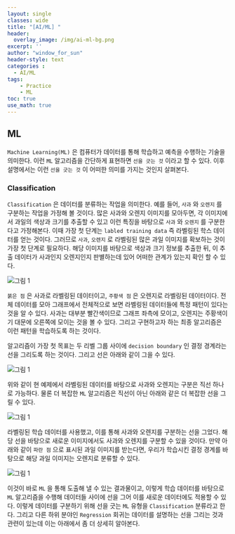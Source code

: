 ```yaml
--- 
layout: single
classes: wide
title: "[AI/ML] "
header:
  overlay_image: /img/ai-ml-bg.png
excerpt: ''
author: "window_for_sun"
header-style: text
categories :
  - AI/ML
tags:
    - Practice
    - ML
toc: true
use_math: true
---
```


## ML
`Machine Learning(ML)` 은 컴퓨터가 데이터를 통해 학습하고 예측을 수행하는 기술을 의미한다. 
이런 `ML` 알고리즘을 간단하게 표현하면 `선을 긋는 것` 이라고 할 수 있다.
이후 설명에서는 이런 `선을 긋는 것` 이 어떠한 의미를 가지는 것인지 살펴본다.  

### Classification
`Classification` 은 데이터를 분류하는 작업을 의미한다. 
예를 들어, `사과` 와 `오렌지` 를 구분하는 작업을 가정해 볼 것이다. 
많은 사과와 오렌지 이미지를 모아두면, 
각 이미지에서 과일의 색상과 크기를 추출할 수 있고 이런 특징을 바탕으로 `사과` 와 `오렌지` 를 구분한다고 가정해본다. 
이때 가장 첫 단계는 `labled training data` 즉 라벨링된 학스 데이터를 얻는 것이다. 
그러므로 `사과`, `오렌지` 로 라벨링된 많은 과일 이미지를 확보하는 것이 가장 첫 단계로 필요하다. 
해당 이미지를 바탕으로 색상과 크기 정보를 추출한 뒤, 이 추출 데이터가 사과인지 오렌지인지 판별하는데 있어 어떠한 관계가 있는지 확인 할 수 있다.  

![그림 1]({{site.baseurl}}/img/aiml/aiml-ml-basics-part1-1.drawio.png)

`붉은 점` 은 사과로 라벨링된 데이터이고, `주황색 점` 은 오렌지로 라벨링된 데이터이다. 
전체 데이터를 모아 그래프에서 전체적으로 보면 라벨링된 데이터들에 특정 패턴이 있다는 것을 알 수 있다. 
사과는 대부분 빨간색이므로 그래프 좌측에 모이고, 오렌지는 주황색이기 대문에 오른쪽에 모이는 것을 볼 수 있다. 
그리고 구현하고자 하는 최종 알고리즘은 이런 패턴을 학습하도록 하는 것이다.  

알고리즘이 가장 첫 목표는 두 리벨 그룹 사이에 `decision boundary` 인 결정 경계라는 선을 그리도록 하는 것이다. 
그리고 선은 아래와 같이 그을 수 있다.  

![그림 1]({{site.baseurl}}/img/aiml/aiml-ml-basics-part1-2.drawio.png)

위와 같이 현 예제에서 라벨링된 데이터를 바탕으로 사과와 오렌지는 구분은 직선 하나로 가능하다. 
물론 더 복잡한 `ML` 알고리즘은 직선이 아닌 아래와 같은 더 복잡한 선을 그릴 수 있다.  

![그림 1]({{site.baseurl}}/img/aiml/aiml-ml-basics-part1-3.drawio.png)


라벨링된 학습 데이터를 사용했고, 이를 통해 사과와 오렌지를 구분하는 선을 그었다. 
해당 선을 바탕으로 새로운 이미지에서도 사과와 오렌지를 구분할 수 있을 것이다. 
만약 아래와 같이 `파란 점` 으로 표시된 과일 이미지를 받는다면, 우리가 학습시킨 결정 경계를 바탕으로 해당 과일 이미지는 오렌지로 분류할 수 있다.  

![그림 1]({{site.baseurl}}/img/aiml/aiml-ml-basics-part1-4.drawio.png)


이것이 바로 `ML` 을 통해 도출해 낼 수 있는 결과물이고, 
이렇게 학습 데이터를 바탕으로 `ML` 알고리즘을 수행해 데이터들 사이에 선을 그어 이를 새로운 데이터에도 적용할 수 있다. 
이렇게 데이터를 구분하기 위해 선을 긋는 `ML` 유형을 `Classification` 분류라고 한다. 
그리고 다른 하위 분야인 `Regression` 회귀는 데이터를 설명하는 선을 그리는 것과 관련이 있는데 이는 아래에서 좀 더 상세히 알아본다.  

